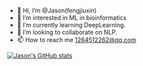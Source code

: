 - 👋 Hi, I’m @Jason(fengjiuxin)
- 👀 I’m interested in ML in bioinformatics
- 🌱 I’m currently learning DeepLearning.
- 💞️ I’m looking to collaborate on NLP.
- 📫 How to reach me 1264512262@qq.com

<!---
Jasonfengjx/Jasonfengjx is a ✨ special ✨ repository because its `README.md` (this file) appears on your GitHub profile.
You can click the Preview link to take a look at your changes.
--->
[![Jason's GitHub stats](https://github-readme-stats.vercel.app/api?username=Jasonfengjx)](https://github.com/anuraghazra/github-readme-stats)


